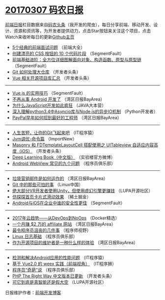 # [20170307 码农日报](http://hao.caibaojian.com/date/2017/03/07)

[前端日报](http://caibaojian.com/c/news)栏目数据来自[码农头条](http://hao.caibaojian.com/)（我开发的爬虫），每日分享前端、移动开发、设计、资源和资讯等，为开发者提供动力，点击Star按钮来关注这个项目，点击Watch来收听每日的更新[Github主页](https://github.com/kujian/frontendDaily)
* [5个经典的前端面试问题](http://hao.caibaojian.com/29081.html) （前端大全）
* [创建漂亮的 CSS 按钮的 10 个代码片段](http://hao.caibaojian.com/29113.html) （SegmentFault）
* [前端基础进阶：全方位详细图解面向对象、构造函数、原型与原型链](http://hao.caibaojian.com/29114.html) （SegmentFault）
* [Git 如何处理大仓库](http://hao.caibaojian.com/29096.html) （开发者头条）
* [Vue 相关开源项目库汇总](http://hao.caibaojian.com/29099.html) （开发者头条）

***
* [Vue.js 的实用技巧](http://hao.caibaojian.com/29115.html) （SegmentFault）
* [不再从事 Android 开发了](http://hao.caibaojian.com/29055.html) （湾区日报BayArea）
* [为什么JavaScript开发如此疯狂](http://hao.caibaojian.com/29090.html) （JAVA大本营）
* [深入理解python3.4中Asyncio库与Node.js的异步IO机制](http://hao.caibaojian.com/29079.html) （Python开发者）
* [PayPal早年如何招到最好的工程师](http://hao.caibaojian.com/29054.html) （湾区日报BayArea）

***
* [人生苦短，让你的Git飞起来吧](http://hao.caibaojian.com/29105.html) （IT程序猿）
* [Jvm调优-命令篇](http://hao.caibaojian.com/29067.html) （ImportNew）
* [Masonry 和 FDTemplateLayoutCell 搭配使用之 UITableview 自适应内容高度（iOS）](http://hao.caibaojian.com/29103.html) （开发者头条）
* [Deep Learning Book（中文版）](http://hao.caibaojian.com/29119.html) （实验楼官方微博）
* [Android WebView 常见的九个问题](http://hao.caibaojian.com/29094.html) （程序员俱乐部）

***
* [垃圾营销邮件是如何运作的](http://hao.caibaojian.com/29072.html) （湾区日报BayArea）
* [Git 中的那些可怕的事](http://hao.caibaojian.com/29075.html) （Linux中国）
* [绝大部分VR开发者使用Unity，但使用虚幻引擎更赚钱](http://hao.caibaojian.com/29087.html) （LUPA开源社区）
* [仿探探首页卡片式滑动效果](http://hao.caibaojian.com/29134.html) （稀土掘金）
* [Android与iOS在企业中谁的安全性更佳](http://hao.caibaojian.com/29112.html) （SegmentFault）

***
* [2017年云趋势——从DevOps到NoOps](http://hao.caibaojian.com/29068.html) （Docker精选）
* [一个月赚 $2 万的 affiliate 网站](http://hao.caibaojian.com/29070.html) （湾区日报BayArea）
* [最令程序员沮丧的几件事](http://hao.caibaojian.com/29118.html) （程序师视野）
* [Linux 日志基础](http://hao.caibaojian.com/29093.html) （程序员俱乐部）
* [作为开源项目的维护者是一种什么样的体验](http://hao.caibaojian.com/29071.html) （湾区日报BayArea）

***
* [检测和解决Android应用的性能问题](http://hao.caibaojian.com/29104.html) （IT程序猿）
* [基于 Vue2.0 的 weex 实践（前端视角）](http://hao.caibaojian.com/29130.html) （IT程序狮）
* [程序员“奇葩”说](http://hao.caibaojian.com/29095.html) （程序员俱乐部）
* [PHP The Right Way 中文版本已更新](http://hao.caibaojian.com/29142.html) （开发者头条）
* [可它到底是真智能还是假大空](http://hao.caibaojian.com/29085.html) （LUPA开源社区）

日报维护作者：[前端开发博客](http://caibaojian.com/) 
